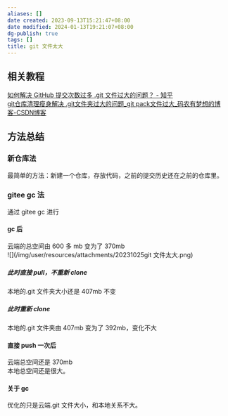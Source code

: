 ```yaml
---
aliases: []
date created: 2023-09-13T15:21:47+08:00
date modified: 2024-01-13T19:21:07+08:00
dg-publish: true
tags: []
title: git 文件太大
---
```


## 相关教程
[如何解决 GitHub 提交次数过多 .git 文件过大的问题？ - 知乎](https://www.zhihu.com/question/29769130)  
[git仓库清理瘦身解决 .git文件夹过大的问题\_git pack文件过大\_码农有梦想的博客-CSDN博客](https://blog.csdn.net/weixin_41791737/article/details/128646757)
## 方法总结
### 新仓库法
最简单的方法：新建一个仓库，存放代码，之前的提交历史还在之前的仓库里。
### gitee gc 法
通过 gitee gc 进行
#### gc 后
云端的总空间由 600 多 mb 变为了 370mb  
![](/img/user/resources/attachments/20231025git 文件太大.png)
##### 此时直接 pull，不重新 clone
本地的.git 文件夹大小还是 407mb 不变
##### 此时重新 clone
本地的.git 文件夹由 407mb 变为了 392mb，变化不大  
#### 直接 push 一次后
云端总空间还是 370mb  
本地总空间还是很大。
#### 关于 gc
优化的只是云端.git 文件大小，和本地关系不大。